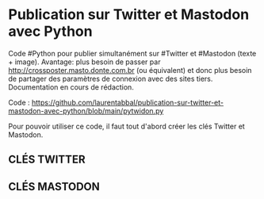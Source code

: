 # Publication sur Twitter et Mastodon avec Python

Code #Python pour publier simultanément sur #Twitter et #Mastodon (texte + image). Avantage: plus besoin de passer par http://crossposter.masto.donte.com.br (ou équivalent) et donc plus besoin de partager des paramètres de connexion avec des sites tiers.
Documentation en cours de rédaction.

Code : https://github.com/laurentabbal/publication-sur-twitter-et-mastodon-avec-python/blob/main/pytwidon.py

Pour pouvoir utiliser ce code, il faut tout d'abord créer les clés Twitter et Mastodon.

## CLÉS TWITTER




## CLÉS MASTODON

